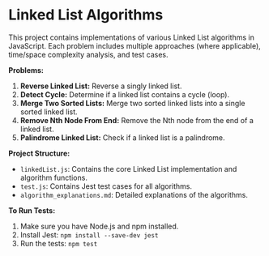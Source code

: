 # Linked List Algorithms

This project contains implementations of various Linked List algorithms in JavaScript.  Each problem includes multiple approaches (where applicable), time/space complexity analysis, and test cases.

**Problems:**

1. **Reverse Linked List:** Reverse a singly linked list.
2. **Detect Cycle:** Determine if a linked list contains a cycle (loop).
3. **Merge Two Sorted Lists:** Merge two sorted linked lists into a single sorted linked list.
4. **Remove Nth Node From End:** Remove the Nth node from the end of a linked list.
5. **Palindrome Linked List:** Check if a linked list is a palindrome.


**Project Structure:**

* `linkedList.js`: Contains the core Linked List implementation and algorithm functions.
* `test.js`: Contains Jest test cases for all algorithms.
* `algorithm_explanations.md`: Detailed explanations of the algorithms.


**To Run Tests:**

1. Make sure you have Node.js and npm installed.
2. Install Jest: `npm install --save-dev jest`
3. Run the tests: `npm test`